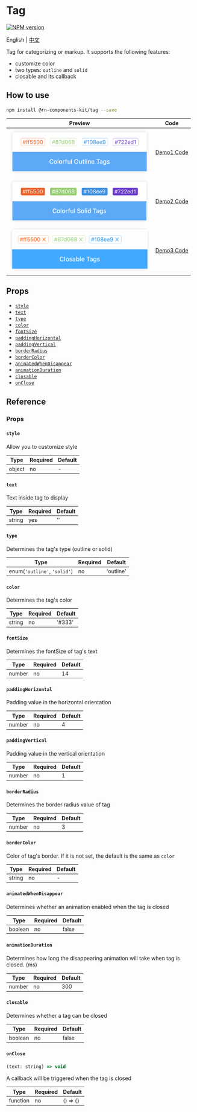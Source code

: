 # Tag

[![NPM version](https://img.shields.io/npm/v/@rn-components-kit/tag.svg)](https://www.npmjs.com/package/@rn-components-kit/tag)

English | [中文](./README.zh-CN.md)

Tag for categorizing or markup. It supports the following features:

- customize color
- two types: `outline` and `solid`
- closable and its callback

## How to use

```bash
npm install @rn-components-kit/tag --save
```

|Preview|Code|
|------------|:---------:|
|<img width="375" src="./preview/colorful-outline-tags.png"/>|[Demo1 Code](./demos/Demo1.js)|
|<img width="375" src="./preview/colorful-solid-tags.png"/>|[Demo2 Code](./demos/Demo2.js)|
|<img width="375" src="./preview/closable-tags.gif"/>|[Demo3 Code](./demos/Demo3.js)|

## Props

- [`style`](#style)
- [`text`](#text)
- [`type`](#type)
- [`color`](#color)
- [`fontSize`](#fontSize)
- [`paddingHorizontal`](#paddingHorizontal)
- [`paddingVertical`](#paddingVertical)
- [`borderRadius`](#borderRadius)
- [`borderColor`](#borderColor)
- [`animatedWhenDisappear`](#animatedWhenDisappear)
- [`animationDuration`](#animationDuration)
- [`closable`](#closable)
- [`onClose`](#onClose)

## Reference

### Props

#### `style`

Allow you to customize style

|Type|Required|Default|
|----|--------|-------|
|object|no|-|

#### `text`

Text inside tag to display

|Type|Required|Default|
|----|--------|-------|
|string|yes|''|

#### `type`

Determines the tag's type (outline or solid)

|Type|Required|Default|
|----|--------|-------|
|enum(`'outline'`, `'solid'`)|no|'outline'|

#### `color`

Determines the tag's color

|Type|Required|Default|
|----|--------|-------|
|string|no|'#333'|

#### `fontSize`

Determines the fontSize of tag's text

|Type|Required|Default|
|----|--------|-------|
|number|no|14|

#### `paddingHorizontal`

Padding value in the horizontal orientation

|Type|Required|Default|
|----|--------|-------|
|number|no|4|

#### `paddingVertical`

Padding value in the vertical orientation

|Type|Required|Default|
|----|--------|-------|
|number|no|1|

#### `borderRadius`

Determines the border radius value of tag

|Type|Required|Default|
|----|--------|-------|
|number|no|3|

#### `borderColor`

Color of tag's border. If it is not set, the default is the same as `color`

|Type|Required|Default|
|----|--------|-------|
|string|no|-|

#### `animatedWhenDisappear`

Determines whether an animation enabled when the tag is closed

|Type|Required|Default|
|----|--------|-------|
|boolean|no|false|

#### `animationDuration`

Determines how long the disappearing animation will take when tag is closed. (ms)

|Type|Required|Default|
|----|--------|-------|
|number|no|300|

#### `closable`

Determines whether a tag can be closed

|Type|Required|Default|
|----|--------|-------|
|boolean|no|false|

#### `onClose`

```js
(text: string) => void
```

A callback will be triggered when the tag is closed

|Type|Required|Default|
|----|--------|-------|
|function|no|() => {}|
